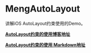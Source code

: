 # MengAutoLayout
讲解iOS AutoLayout约束使用的Demo。

**[AutoLayout约束的使用博客地址](https://mlcldh.github.io/iOS/AutoLayout约束的使用)**

**[AutoLayout约束的使用 Markdown地址](https://github.com/mlcldh/mlcldh.github.io/blob/master/iOS/AutoLayout约束的使用.md)**

